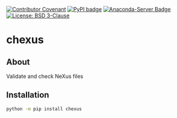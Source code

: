[![Contributor Covenant](https://img.shields.io/badge/Contributor%20Covenant-2.1-4baaaa.svg)](CODE_OF_CONDUCT.md)
[![PyPI badge](http://img.shields.io/pypi/v/chexus.svg)](https://pypi.python.org/pypi/chexus)
[![Anaconda-Server Badge](https://anaconda.org/scipp/chexus/badges/version.svg)](https://anaconda.org/scipp/chexus)
[![License: BSD 3-Clause](https://img.shields.io/badge/License-BSD%203--Clause-blue.svg)](LICENSE)

# chexus

## About

Validate and check NeXus files

## Installation

```sh
python -m pip install chexus
```
